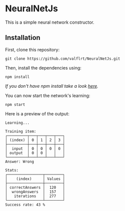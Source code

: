 # NeuralNetJs

This is a simple neural network constructor.

## Installation

First, clone this repository:
```
git clone https://github.com/valflrt/NeuralNetJs.git
```

Then, install the dependencies using:
```
npm install
```
*If you don't have npm install take a look [here](https://docs.npmjs.com/downloading-and-installing-node-js-and-npm).*

You can now start the network's learning:
```
npm start
```

Here is a preview of the output:
```
Learning... 

Training item:
┌─────────┬───┬───┬───┬───┐
│ (index) │ 0 │ 1 │ 2 │ 3 │
├─────────┼───┼───┼───┼───┤
│  input  │ 0 │ 0 │ 0 │ 0 │
│ output  │ 0 │ 0 │   │   │
└─────────┴───┴───┴───┴───┘
Answer: Wrong

Stats:
┌────────────────┬────────┐
│    (index)     │ Values │
├────────────────┼────────┤
│ correctAnswers │  120   │
│  wrongAnswers  │  157   │
│   iterations   │  277   │
└────────────────┴────────┘
Success rate: 43 %
```
